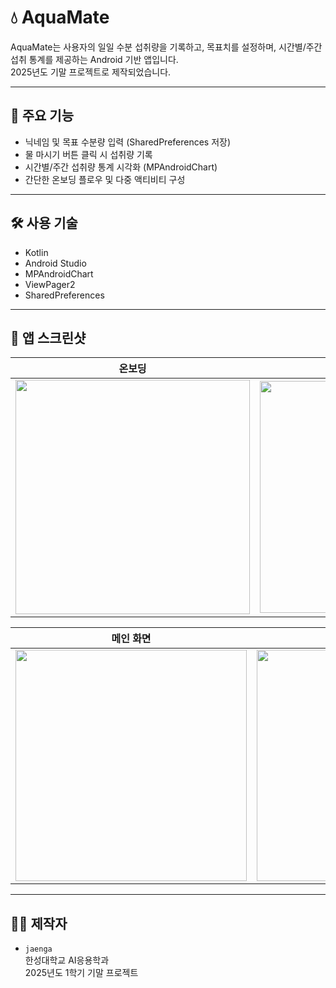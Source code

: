 # 💧 AquaMate

AquaMate는 사용자의 일일 수분 섭취량을 기록하고, 목표치를 설정하며, 시간별/주간 섭취 통계를 제공하는 Android 기반 앱입니다.  
2025년도 기말 프로젝트로 제작되었습니다.

---

## 📱 주요 기능

- 닉네임 및 목표 수분량 입력 (SharedPreferences 저장)
- 물 마시기 버튼 클릭 시 섭취량 기록
- 시간별/주간 섭취량 통계 시각화 (MPAndroidChart)
- 간단한 온보딩 플로우 및 다중 액티비티 구성

---

## 🛠 사용 기술

- Kotlin
- Android Studio
- MPAndroidChart
- ViewPager2
- SharedPreferences

---

## 📸 앱 스크린샷

| 온보딩 | 닉네임 입력 | 목표 수분 설정 |
|-------|-------------|----------------|
| <img width="375" src="https://github.com/user-attachments/assets/b2b2192f-8ddb-48a2-919f-0ddfc327e6b0" /> | <img width="371" src="https://github.com/user-attachments/assets/da8d159f-99b4-4e94-9007-7bb3799d4baf" /> | <img width="373" src="https://github.com/user-attachments/assets/5956c134-d6c4-4ffa-b379-cee566903986" /> |

| 메인 화면 | 통계 화면 | 설정 화면 |
|-----------|-----------|------------|
| <img width="370" src="https://github.com/user-attachments/assets/af7441e3-928c-4b54-86f0-514a90782e79" /> | <img width="370" src="https://github.com/user-attachments/assets/dd8d0faa-7e15-4b4a-ab8a-8732b88b0dc4" /> | <img width="370" src="https://github.com/user-attachments/assets/c63a0479-718f-48a0-9bc7-4ef0518840c7" /> |

---

## 🙋‍♀️ 제작자

- `jaenga`  
  한성대학교 AI응용학과  
  2025년도 1학기 기말 프로젝트
